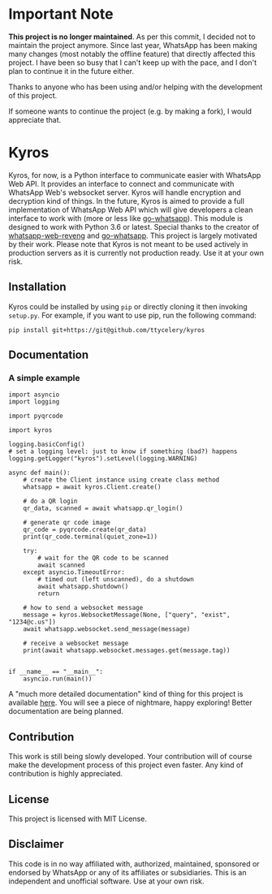 # Important Note

**This project is no longer maintained**. As per this commit, I decided not to
maintain the project anymore. Since last year, WhatsApp has been making many
changes (most notably the offline feature) that directly affected this project.
I have been so busy that I can't keep up with the pace, and I don't plan to
continue it in the future either.

Thanks to anyone who has been using and/or helping with the development of this
project.

If someone wants to continue the project (e.g. by making a fork), I would
appreciate that.

# Kyros

Kyros, for now, is a Python interface to communicate easier with WhatsApp Web
API. It provides an interface to connect and communicate with WhatsApp Web's
websocket server. Kyros will handle encryption and decryption kind of things. In
the future, Kyros is aimed to provide a full implementation of WhatsApp Web API
which will give developers a clean interface to work with (more or less like
[go-whatsapp](https://github.com/Rhymen/go-whatsapp)). This module is designed
to work with Python 3.6 or latest. Special thanks to the creator of
[whatsapp-web-reveng](https://github.com/sigalor/whatsapp-web-reveng) and
[go-whatsapp](https://github.com/Rhymen/go-whatsapp). This project is largely
motivated by their work. Please note that Kyros is not meant to be used actively
in production servers as it is currently not production ready. Use it at your
own risk.

## Installation

Kyros could be installed by using `pip` or directly cloning it then invoking
`setup.py`. For example, if you want to use pip, run the following command:

    pip install git+https://git@github.com/ttycelery/kyros

## Documentation

### A simple example

``` {.python}
import asyncio
import logging

import pyqrcode

import kyros

logging.basicConfig()
# set a logging level: just to know if something (bad?) happens
logging.getLogger("kyros").setLevel(logging.WARNING)

async def main():
    # create the Client instance using create class method
    whatsapp = await kyros.Client.create()

    # do a QR login
    qr_data, scanned = await whatsapp.qr_login()

    # generate qr code image
    qr_code = pyqrcode.create(qr_data)
    print(qr_code.terminal(quiet_zone=1))

    try:
        # wait for the QR code to be scanned
        await scanned
    except asyncio.TimeoutError:
        # timed out (left unscanned), do a shutdown
        await whatsapp.shutdown()
        return

    # how to send a websocket message
    message = kyros.WebsocketMessage(None, ["query", "exist", "1234@c.us"])
    await whatsapp.websocket.send_message(message)

    # receive a websocket message
    print(await whatsapp.websocket.messages.get(message.tag))


if __name__ == "__main__":
    asyncio.run(main())
```

A "much more detailed documentation" kind of thing for this project is available
[here](https://ttycelery.github.io/kyros/). You will see a piece of nightmare,
happy exploring! Better documentation are being planned.

## Contribution

This work is still being slowly developed. Your contribution will of course make
the development process of this project even faster. Any kind of contribution is
highly appreciated.

## License

This project is licensed with MIT License.

## Disclaimer

This code is in no way affiliated with, authorized, maintained, sponsored or
endorsed by WhatsApp or any of its affiliates or subsidiaries. This is an
independent and unofficial software. Use at your own risk.

